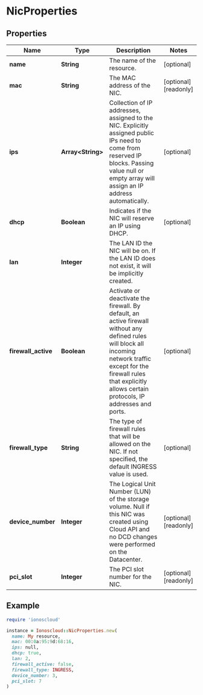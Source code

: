 # NicProperties

## Properties

| Name | Type | Description | Notes |
| ---- | ---- | ----------- | ----- |
| **name** | **String** | The name of the  resource. | [optional] |
| **mac** | **String** | The MAC address of the NIC. | [optional][readonly] |
| **ips** | **Array&lt;String&gt;** | Collection of IP addresses, assigned to the NIC. Explicitly assigned public IPs need to come from reserved IP blocks. Passing value null or empty array will assign an IP address automatically. | [optional] |
| **dhcp** | **Boolean** | Indicates if the NIC will reserve an IP using DHCP. | [optional] |
| **lan** | **Integer** | The LAN ID the NIC will be on. If the LAN ID does not exist, it will be implicitly created. |  |
| **firewall_active** | **Boolean** | Activate or deactivate the firewall. By default, an active firewall without any defined rules will block all incoming network traffic except for the firewall rules that explicitly allows certain protocols, IP addresses and ports. | [optional] |
| **firewall_type** | **String** | The type of firewall rules that will be allowed on the NIC. If not specified, the default INGRESS value is used. | [optional] |
| **device_number** | **Integer** | The Logical Unit Number (LUN) of the storage volume. Null if this NIC was created using Cloud API and no DCD changes were performed on the Datacenter. | [optional][readonly] |
| **pci_slot** | **Integer** | The PCI slot number for the NIC. | [optional][readonly] |

## Example

```ruby
require 'ionoscloud'

instance = Ionoscloud::NicProperties.new(
  name: My resource,
  mac: 00:0a:95:9d:68:16,
  ips: null,
  dhcp: true,
  lan: 2,
  firewall_active: false,
  firewall_type: INGRESS,
  device_number: 3,
  pci_slot: 7
)
```

